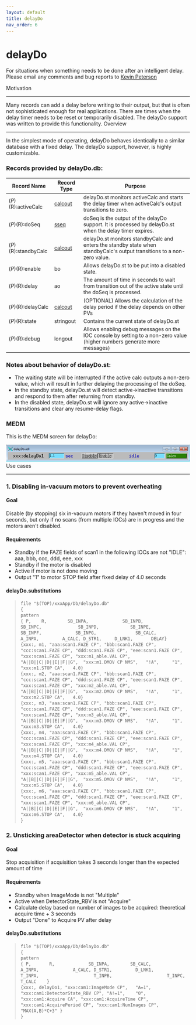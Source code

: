 ```yaml
---
layout: default
title: delayDo
nav_order: 6
---
```



delayDo
=======

For situations when something needs to be done after an intelligent delay. Please email any comments and bug reports to [Kevin Peterson](mailto:kmpeters_at_anl.gov)

Motivation

-----------------------

Many records can add a delay before writing to their output, but that is often not sophisticated enough for real applications. There are times when the delay timer needs to be reset or temporarily disabled. The delayDo support was written to provide this functionality. Overview


---------------------

In the simplest mode of operating, delayDo behaves identically to a similar database with a fixed delay. The delayDo support, however, is highly customizable.  
### Records provided by delayDo.db:

| __Record Name__ | __Record Type__ | __Purpose__ |
|---|---|---|
| $(P)$(R):activeCalc | [calcout](https://wiki-ext.aps.anl.gov/epics/index.php/RRM_3-14_Calcout) | delayDo.st monitors activeCalc and starts the delay timer when activeCalc's output transitions to zero. |
| $(P)$(R):doSeq | [sseq](https://htmlpreview.github.io/?https://raw.githubusercontent.com/epics-modules/calc/master/documentation/sseqRecord.html) | doSeq is the output of the delayDo support. It is processed by delayDo.st when the delay timer expires. |
| $(P)$(R):standbyCalc | [calcout](https://wiki-ext.aps.anl.gov/epics/index.php/RRM_3-14_Calcout) | delayDo.st monitors standbyCalc and enters the standby state when standbyCalc's output transitions to a non-zero value. |
| $(P)$(R):enable | bo | Allows delayDo.st to be put into a disabled state. |
| $(P)$(R):delay | ao | The amount of time in seconds to wait from transition out of the active state until the doSeq is processed. |
| $(P)$(R):delayCalc | [calcout](https://wiki-ext.aps.anl.gov/epics/index.php/RRM_3-14_Calcout) | (OPTIONAL) Allows the calculation of the delay period if the delay depends on other PVs |
| $(P)$(R):state | stringout | Contains the current state of delayDo.st |
| $(P)$(R):debug | longout | Allows enabling debug messages on the IOC console by setting to a non-zero value (higher numbers generate more messages) |

### Notes about behavior of delayDo.st:

- The waiting state will be interrupted if the active calc outputs a non-zero value, which will result in further delaying the processing of the doSeq.
- In the standby state, delayDo.st will detect active-&gt;inactive transitions and respond to them after returning from standby.
- In the disabled state, delayDo.st will ignore any active-&gt;inactive transitions and clear any resume-delay flags.

### MEDM

This is the MEDM screen for delayDo:  
  
![delayDo MEDM screen](delayDo.png)  
Use cases


----------------------

### 1. Disabling in-vacuum motors to prevent overheating

#### Goal

Disable (by stopping) six in-vacuum motors if they haven't moved in four seconds, but only if no scans (from multiple IOCs) are in progress and the motors aren't disabled. 

#### Requirements

- Standby if the FAZE fields of scan1 in the following IOCs are not "IDLE": aaa, bbb, ccc, ddd, eee, xxx
- Standby if the motor is disabled
- Active if motor is not done moving
- Output "1" to motor STOP field after fixed delay of 4.0 seconds

#### delayDo.substitutions

> ```
> file "$(TOP)/xxxApp/Db/delayDo.db"
> {
> pattern
> { P,    R,        SB_INPA,             SB_INPB,             SB_INPC,              SB_INPD,            SB_INPE,             SB_INPF,             SB_INPG,               SB_CALC,                A_INPA,         A_CALC, D_STR1,     D_LNK1,       DELAY}
> {xxx:, m1, "aaa:scan1.FAZE CP", "bbb:scan1.FAZE CP", "ccc:scan1.FAZE CP", "ddd:scan1.FAZE CP", "eee:scan1.FAZE CP", "xxx:scan1.FAZE CP", "xxx:m1_able.VAL CP", "A||B||C||D||E||F||G",  "xxx:m1.DMOV CP NMS",   "!A",     "1", "xxx:m1.STOP CA",   4.0}
> {xxx:, m2, "aaa:scan1.FAZE CP", "bbb:scan1.FAZE CP", "ccc:scan1.FAZE CP", "ddd:scan1.FAZE CP", "eee:scan1.FAZE CP", "xxx:scan1.FAZE CP", "xxx:m2_able.VAL CP", "A||B||C||D||E||F||G",  "xxx:m2.DMOV CP NMS",   "!A",     "1", "xxx:m2.STOP CA",   4.0}
> {xxx:, m3, "aaa:scan1.FAZE CP", "bbb:scan1.FAZE CP", "ccc:scan1.FAZE CP", "ddd:scan1.FAZE CP", "eee:scan1.FAZE CP", "xxx:scan1.FAZE CP", "xxx:m3_able.VAL CP", "A||B||C||D||E||F||G",  "xxx:m3.DMOV CP NMS",   "!A",     "1", "xxx:m3.STOP CA",   4.0}
> {xxx:, m4, "aaa:scan1.FAZE CP", "bbb:scan1.FAZE CP", "ccc:scan1.FAZE CP", "ddd:scan1.FAZE CP", "eee:scan1.FAZE CP", "xxx:scan1.FAZE CP", "xxx:m4_able.VAL CP", "A||B||C||D||E||F||G",  "xxx:m4.DMOV CP NMS",   "!A",     "1", "xxx:m4.STOP CA",   4.0}
> {xxx:, m5, "aaa:scan1.FAZE CP", "bbb:scan1.FAZE CP", "ccc:scan1.FAZE CP", "ddd:scan1.FAZE CP", "eee:scan1.FAZE CP", "xxx:scan1.FAZE CP", "xxx:m5_able.VAL CP", "A||B||C||D||E||F||G",  "xxx:m5.DMOV CP NMS",   "!A",     "1", "xxx:m5.STOP CA",   4.0}
> {xxx:, m6, "aaa:scan1.FAZE CP", "bbb:scan1.FAZE CP", "ccc:scan1.FAZE CP", "ddd:scan1.FAZE CP", "eee:scan1.FAZE CP", "xxx:scan1.FAZE CP", "xxx:m6_able.VAL CP", "A||B||C||D||E||F||G",  "xxx:m6.DMOV CP NMS",   "!A",     "1", "xxx:m6.STOP CA",   4.0}
> }
> ```

### 2. Unsticking areaDetector when detector is stuck acquiring

#### Goal

Stop acquisition if acquisition takes 3 seconds longer than the expected amount of time 

#### Requirements

- Standby when ImageMode is not "Multiple"
- Active when DetectorState\_RBV is not "Acquire"
- Calculate delay based on number of images to be acquired: theoretical acquire time + 3 seconds
- Output "Done" to Acquire PV after delay

#### delayDo.substitutions

> ```
> file "$(TOP)/xxxApp/Db/delayDo.db"
> {
> pattern
> { P,       R,             SB_INPA,        SB_CALC,              A_INPA,             A_CALC, D_STR1,         D_LNK1,                 T_INPA,                     T_INPB,                     T_INPC,              T_CALC    }
> {xxx:, delayDo1, "xxx:cam1:ImageMode CP",   "A=1", "xxx:cam1:DetectorState_RBV CP", "A!=1",    "0", "xxx:cam1:Acquire CA", "xxx:cam1:AcquireTime CP", "xxx:cam1:AcquirePeriod CP", "xxx:cam1:NumImages CP", "MAX(A,B)*C+3" }
> }
> ```
